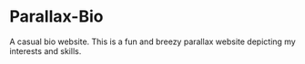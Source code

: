 # Parallax-Bio
A casual bio website.       This is a fun and breezy parallax website depicting my interests and skills.
